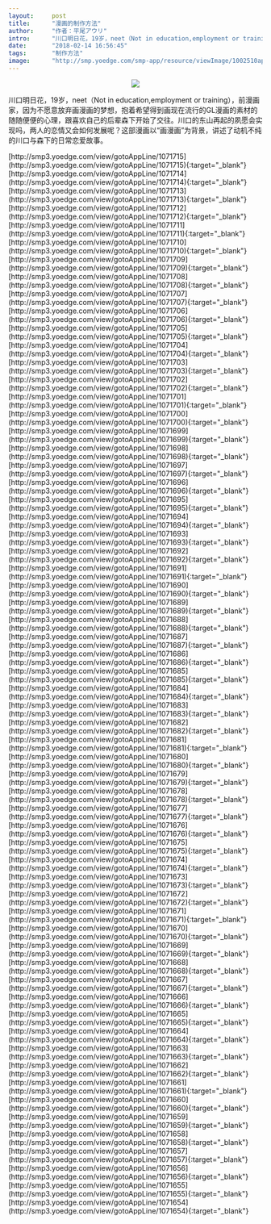 ```yaml
---
layout:     post
title:      "漫画的制作方法"
author:     "作者：平尾アウリ"
intro:      "川口明日花，19岁，neet（Not in education,employment or training），前漫画家，因为不愿意放弃画漫画的梦想，抱着希望得到画现在流行的GL漫画的素材的随随便便的心理，跟喜欢自己的后辈森下开始了交往。川口的东山再起的夙愿会实现吗，两人的恋情又会如何发展呢？这部漫画以“画漫画”为背景，讲述了动机不纯的川口与森下的日常恋爱故事。"
date:       "2018-02-14 16:56:45"
tags:       "制作方法"
image:      "http://smp.yoedge.com/smp-app/resource/viewImage/1002510appline.png"
---
```

<div style="text-align: center">
<p><img src="http://smp.yoedge.com/smp-app/resource/viewImage/1002510appline.png"/></p>
</div>
<p class="post-meta">
<span>川口明日花，19岁，neet（Not in education,employment or training），前漫画家，因为不愿意放弃画漫画的梦想，抱着希望得到画现在流行的GL漫画的素材的随随便便的心理，跟喜欢自己的后辈森下开始了交往。川口的东山再起的夙愿会实现吗，两人的恋情又会如何发展呢？这部漫画以“画漫画”为背景，讲述了动机不纯的川口与森下的日常恋爱故事。</span>
</p>
[http://smp3.yoedge.com/view/gotoAppLine/1071715](http://smp3.yoedge.com/view/gotoAppLine/1071715){:target="_blank"}
[http://smp3.yoedge.com/view/gotoAppLine/1071714](http://smp3.yoedge.com/view/gotoAppLine/1071714){:target="_blank"}
[http://smp3.yoedge.com/view/gotoAppLine/1071713](http://smp3.yoedge.com/view/gotoAppLine/1071713){:target="_blank"}
[http://smp3.yoedge.com/view/gotoAppLine/1071712](http://smp3.yoedge.com/view/gotoAppLine/1071712){:target="_blank"}
[http://smp3.yoedge.com/view/gotoAppLine/1071711](http://smp3.yoedge.com/view/gotoAppLine/1071711){:target="_blank"}
[http://smp3.yoedge.com/view/gotoAppLine/1071710](http://smp3.yoedge.com/view/gotoAppLine/1071710){:target="_blank"}
[http://smp3.yoedge.com/view/gotoAppLine/1071709](http://smp3.yoedge.com/view/gotoAppLine/1071709){:target="_blank"}
[http://smp3.yoedge.com/view/gotoAppLine/1071708](http://smp3.yoedge.com/view/gotoAppLine/1071708){:target="_blank"}
[http://smp3.yoedge.com/view/gotoAppLine/1071707](http://smp3.yoedge.com/view/gotoAppLine/1071707){:target="_blank"}
[http://smp3.yoedge.com/view/gotoAppLine/1071706](http://smp3.yoedge.com/view/gotoAppLine/1071706){:target="_blank"}
[http://smp3.yoedge.com/view/gotoAppLine/1071705](http://smp3.yoedge.com/view/gotoAppLine/1071705){:target="_blank"}
[http://smp3.yoedge.com/view/gotoAppLine/1071704](http://smp3.yoedge.com/view/gotoAppLine/1071704){:target="_blank"}
[http://smp3.yoedge.com/view/gotoAppLine/1071703](http://smp3.yoedge.com/view/gotoAppLine/1071703){:target="_blank"}
[http://smp3.yoedge.com/view/gotoAppLine/1071702](http://smp3.yoedge.com/view/gotoAppLine/1071702){:target="_blank"}
[http://smp3.yoedge.com/view/gotoAppLine/1071701](http://smp3.yoedge.com/view/gotoAppLine/1071701){:target="_blank"}
[http://smp3.yoedge.com/view/gotoAppLine/1071700](http://smp3.yoedge.com/view/gotoAppLine/1071700){:target="_blank"}
[http://smp3.yoedge.com/view/gotoAppLine/1071699](http://smp3.yoedge.com/view/gotoAppLine/1071699){:target="_blank"}
[http://smp3.yoedge.com/view/gotoAppLine/1071698](http://smp3.yoedge.com/view/gotoAppLine/1071698){:target="_blank"}
[http://smp3.yoedge.com/view/gotoAppLine/1071697](http://smp3.yoedge.com/view/gotoAppLine/1071697){:target="_blank"}
[http://smp3.yoedge.com/view/gotoAppLine/1071696](http://smp3.yoedge.com/view/gotoAppLine/1071696){:target="_blank"}
[http://smp3.yoedge.com/view/gotoAppLine/1071695](http://smp3.yoedge.com/view/gotoAppLine/1071695){:target="_blank"}
[http://smp3.yoedge.com/view/gotoAppLine/1071694](http://smp3.yoedge.com/view/gotoAppLine/1071694){:target="_blank"}
[http://smp3.yoedge.com/view/gotoAppLine/1071693](http://smp3.yoedge.com/view/gotoAppLine/1071693){:target="_blank"}
[http://smp3.yoedge.com/view/gotoAppLine/1071692](http://smp3.yoedge.com/view/gotoAppLine/1071692){:target="_blank"}
[http://smp3.yoedge.com/view/gotoAppLine/1071691](http://smp3.yoedge.com/view/gotoAppLine/1071691){:target="_blank"}
[http://smp3.yoedge.com/view/gotoAppLine/1071690](http://smp3.yoedge.com/view/gotoAppLine/1071690){:target="_blank"}
[http://smp3.yoedge.com/view/gotoAppLine/1071689](http://smp3.yoedge.com/view/gotoAppLine/1071689){:target="_blank"}
[http://smp3.yoedge.com/view/gotoAppLine/1071688](http://smp3.yoedge.com/view/gotoAppLine/1071688){:target="_blank"}
[http://smp3.yoedge.com/view/gotoAppLine/1071687](http://smp3.yoedge.com/view/gotoAppLine/1071687){:target="_blank"}
[http://smp3.yoedge.com/view/gotoAppLine/1071686](http://smp3.yoedge.com/view/gotoAppLine/1071686){:target="_blank"}
[http://smp3.yoedge.com/view/gotoAppLine/1071685](http://smp3.yoedge.com/view/gotoAppLine/1071685){:target="_blank"}
[http://smp3.yoedge.com/view/gotoAppLine/1071684](http://smp3.yoedge.com/view/gotoAppLine/1071684){:target="_blank"}
[http://smp3.yoedge.com/view/gotoAppLine/1071683](http://smp3.yoedge.com/view/gotoAppLine/1071683){:target="_blank"}
[http://smp3.yoedge.com/view/gotoAppLine/1071682](http://smp3.yoedge.com/view/gotoAppLine/1071682){:target="_blank"}
[http://smp3.yoedge.com/view/gotoAppLine/1071681](http://smp3.yoedge.com/view/gotoAppLine/1071681){:target="_blank"}
[http://smp3.yoedge.com/view/gotoAppLine/1071680](http://smp3.yoedge.com/view/gotoAppLine/1071680){:target="_blank"}
[http://smp3.yoedge.com/view/gotoAppLine/1071679](http://smp3.yoedge.com/view/gotoAppLine/1071679){:target="_blank"}
[http://smp3.yoedge.com/view/gotoAppLine/1071678](http://smp3.yoedge.com/view/gotoAppLine/1071678){:target="_blank"}
[http://smp3.yoedge.com/view/gotoAppLine/1071677](http://smp3.yoedge.com/view/gotoAppLine/1071677){:target="_blank"}
[http://smp3.yoedge.com/view/gotoAppLine/1071676](http://smp3.yoedge.com/view/gotoAppLine/1071676){:target="_blank"}
[http://smp3.yoedge.com/view/gotoAppLine/1071675](http://smp3.yoedge.com/view/gotoAppLine/1071675){:target="_blank"}
[http://smp3.yoedge.com/view/gotoAppLine/1071674](http://smp3.yoedge.com/view/gotoAppLine/1071674){:target="_blank"}
[http://smp3.yoedge.com/view/gotoAppLine/1071673](http://smp3.yoedge.com/view/gotoAppLine/1071673){:target="_blank"}
[http://smp3.yoedge.com/view/gotoAppLine/1071672](http://smp3.yoedge.com/view/gotoAppLine/1071672){:target="_blank"}
[http://smp3.yoedge.com/view/gotoAppLine/1071671](http://smp3.yoedge.com/view/gotoAppLine/1071671){:target="_blank"}
[http://smp3.yoedge.com/view/gotoAppLine/1071670](http://smp3.yoedge.com/view/gotoAppLine/1071670){:target="_blank"}
[http://smp3.yoedge.com/view/gotoAppLine/1071669](http://smp3.yoedge.com/view/gotoAppLine/1071669){:target="_blank"}
[http://smp3.yoedge.com/view/gotoAppLine/1071668](http://smp3.yoedge.com/view/gotoAppLine/1071668){:target="_blank"}
[http://smp3.yoedge.com/view/gotoAppLine/1071667](http://smp3.yoedge.com/view/gotoAppLine/1071667){:target="_blank"}
[http://smp3.yoedge.com/view/gotoAppLine/1071666](http://smp3.yoedge.com/view/gotoAppLine/1071666){:target="_blank"}
[http://smp3.yoedge.com/view/gotoAppLine/1071665](http://smp3.yoedge.com/view/gotoAppLine/1071665){:target="_blank"}
[http://smp3.yoedge.com/view/gotoAppLine/1071664](http://smp3.yoedge.com/view/gotoAppLine/1071664){:target="_blank"}
[http://smp3.yoedge.com/view/gotoAppLine/1071663](http://smp3.yoedge.com/view/gotoAppLine/1071663){:target="_blank"}
[http://smp3.yoedge.com/view/gotoAppLine/1071662](http://smp3.yoedge.com/view/gotoAppLine/1071662){:target="_blank"}
[http://smp3.yoedge.com/view/gotoAppLine/1071661](http://smp3.yoedge.com/view/gotoAppLine/1071661){:target="_blank"}
[http://smp3.yoedge.com/view/gotoAppLine/1071660](http://smp3.yoedge.com/view/gotoAppLine/1071660){:target="_blank"}
[http://smp3.yoedge.com/view/gotoAppLine/1071659](http://smp3.yoedge.com/view/gotoAppLine/1071659){:target="_blank"}
[http://smp3.yoedge.com/view/gotoAppLine/1071658](http://smp3.yoedge.com/view/gotoAppLine/1071658){:target="_blank"}
[http://smp3.yoedge.com/view/gotoAppLine/1071657](http://smp3.yoedge.com/view/gotoAppLine/1071657){:target="_blank"}
[http://smp3.yoedge.com/view/gotoAppLine/1071656](http://smp3.yoedge.com/view/gotoAppLine/1071656){:target="_blank"}
[http://smp3.yoedge.com/view/gotoAppLine/1071655](http://smp3.yoedge.com/view/gotoAppLine/1071655){:target="_blank"}
[http://smp3.yoedge.com/view/gotoAppLine/1071654](http://smp3.yoedge.com/view/gotoAppLine/1071654){:target="_blank"}


